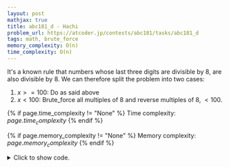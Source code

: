 ```yaml
---
layout: post
mathjax: true
title: abc181_d - Hachi
problem_url: https://atcoder.jp/contests/abc181/tasks/abc181_d
tags: math, brute_force
memory_complexity: O(n)
time_complexity: O(n)
---
```


It's a known rule that numbers whose last three digits are divisible by 8,
are also divisible by 8. We can therefore split the problem into two cases:

1. $x >= 100$: Do as said above
2. $x < 100$: Brute_force all multiples of 8 and reverse multiples of 8,
$<100$.


{% if page.time_complexity != "None" %}
Time complexity: ${{ page.time_complexity }}$
{% endif %}

{% if page.memory_complexity != "None" %}
Memory complexity: ${{ page.memory_complexity }}$
{% endif %}

<details>
<summary>
<p style="display:inline">Click to show code.</p>
</summary>
```cpp
{% raw %}
using namespace std;
using ll = long long;
using ii = pair<int, int>;
using vi = vector<int>;
bool solve(string s)
{
    if (s.size() <= 2)
    {
        int x = stoi(s);
        reverse(begin(s), end(s));
        int y = stoi(s);
        if (x % 8 == 0 or y % 8 == 0)
            return true;
    }
    vector<int> cnt(10, 0);
    for (auto c : s)
        cnt[c - '0']++;
    for (int x = 104; x < 1000; x += 8)
    {
        auto d = cnt;
        for (char x : to_string(x))
            d[x - '0']--;
        if (all_of(begin(d), end(d), [](int x) { return x >= 0; }))
            return true;
    }
    return false;
}
int main(void)
{
    ios::sync_with_stdio(false), cin.tie(NULL);
    string s;
    cin >> s;
    cout << (solve(s) ? "Yes" : "No") << endl;
    return 0;
}

{% endraw %}
```
</details>

